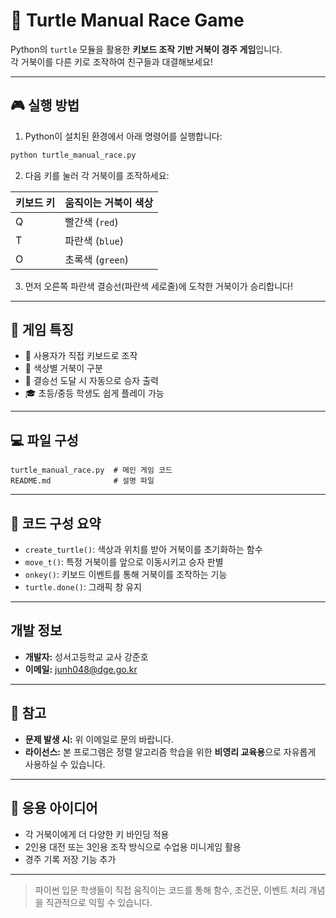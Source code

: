 # 🐢 Turtle Manual Race Game

Python의 `turtle` 모듈을 활용한 **키보드 조작 기반 거북이 경주 게임**입니다.  
각 거북이를 다른 키로 조작하여 친구들과 대결해보세요!

---

## 🎮 실행 방법

1. Python이 설치된 환경에서 아래 명령어를 실행합니다:

```bash
python turtle_manual_race.py
```

2. 다음 키를 눌러 각 거북이를 조작하세요:

| 키보드 키 | 움직이는 거북이 색상 |
|-----------|------------------------|
| Q         | 빨간색 (`red`)         |
| T         | 파란색 (`blue`)        |
| O         | 초록색 (`green`)       |

3. 먼저 오른쪽 파란색 결승선(파란색 세로줄)에 도착한 거북이가 승리합니다!

---

## 📌 게임 특징

- 🐢 사용자가 직접 키보드로 조작
- 🎨 색상별 거북이 구분
- 🏁 결승선 도달 시 자동으로 승자 출력
- 🎓 초등/중등 학생도 쉽게 플레이 가능

---

## 💻 파일 구성

```plaintext
turtle_manual_race.py  # 메인 게임 코드
README.md              # 설명 파일
```

---

## 📘 코드 구성 요약

- `create_turtle()`: 색상과 위치를 받아 거북이를 초기화하는 함수
- `move_t()`: 특정 거북이를 앞으로 이동시키고 승자 판별
- `onkey()`: 키보드 이벤트를 통해 거북이를 조작하는 기능
- `turtle.done()`: 그래픽 창 유지

---

## 개발 정보

- **개발자:** 성서고등학교 교사 강준호  
- **이메일:** [junh048@dge.go.kr](mailto:junh048@dge.go.kr)  

---

## 📝 참고

- **문제 발생 시:** 위 이메일로 문의 바랍니다.
- **라이선스:** 본 프로그램은 정렬 알고리즘 학습을 위한 **비영리 교육용**으로 자유롭게 사용하실 수 있습니다.

---

## 🧪 응용 아이디어

- 각 거북이에게 더 다양한 키 바인딩 적용
- 2인용 대전 또는 3인용 조작 방식으로 수업용 미니게임 활용
- 경주 기록 저장 기능 추가

---

> 파이썬 입문 학생들이 직접 움직이는 코드를 통해 함수, 조건문, 이벤트 처리 개념을 직관적으로 익힐 수 있습니다.